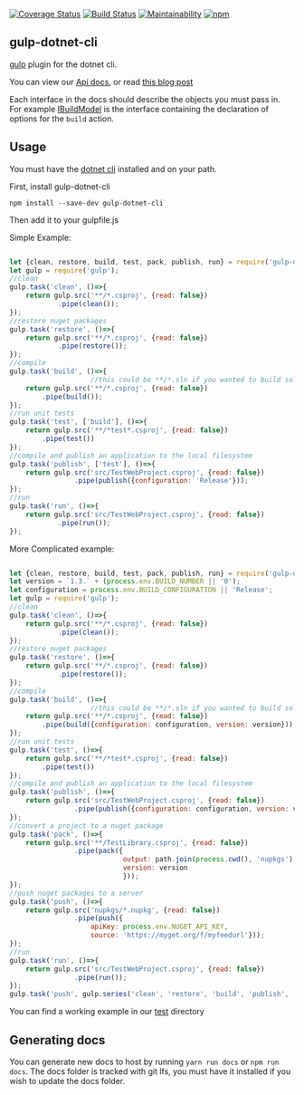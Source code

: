 [![Coverage Status](https://coveralls.io/repos/github/Janus-vistaprint/gulp-dotnet-cli/badge.svg?branch=master)](https://coveralls.io/github/Janus-vistaprint/gulp-dotnet-cli?branch=master) [![Build Status](https://travis-ci.org/Janus-vistaprint/gulp-dotnet-cli.svg?branch=master)](https://travis-ci.org/Janus-vistaprint/gulp-dotnet-cli) [![Maintainability](https://api.codeclimate.com/v1/badges/71c799200151715e1c08/maintainability)](https://codeclimate.com/github/Janus-vistaprint/gulp-dotnet-cli/maintainability) [![npm](https://img.shields.io/npm/dm/gulp-dotnet-cli.svg)](https://www.npmjs.com/package/gulp-dotnet-cli)

## gulp-dotnet-cli

[gulp](https://github.com/gulpjs/gulp) plugin for the dotnet cli. 

You can view our [Api docs](https://janus-vistaprint.github.io/gulp-dotnet-cli/), or read [this blog post](https://blog.terribledev.io/Building-dotnet-core-apps-and-packages-with-gulp/)

Each interface in the docs should describe the objects you must pass in. For example [IBuildModel](https://janus-vistaprint.github.io/gulp-dotnet-cli/interfaces/ibuildmodel.html) is the interface containing the declaration of options for the `build` action.

## Usage

You must have the [dotnet cli](http://dot.net) installed and on your path.

First, install gulp-dotnet-cli 

`npm install --save-dev gulp-dotnet-cli`

Then add it to your gulpfile.js

Simple Example:

```javascript

let {clean, restore, build, test, pack, publish, run} = require('gulp-dotnet-cli');
let gulp = require('gulp');
//clean
gulp.task('clean', ()=>{
    return gulp.src('**/*.csproj', {read: false})
            .pipe(clean());
});
//restore nuget packages
gulp.task('restore', ()=>{
    return gulp.src('**/*.csproj', {read: false})
            .pipe(restore());
});
//compile
gulp.task('build', ()=>{
                    //this could be **/*.sln if you wanted to build solutions
    return gulp.src('**/*.csproj', {read: false})
        .pipe(build());
});
//run unit tests
gulp.task('test', ['build'], ()=>{
    return gulp.src('**/*test*.csproj', {read: false})
        .pipe(test())
});
//compile and publish an application to the local filesystem
gulp.task('publish', ['test'], ()=>{
    return gulp.src('src/TestWebProject.csproj', {read: false})
                .pipe(publish({configuration: 'Release'}));
});
//run
gulp.task('run', ()=>{
    return gulp.src('src/TestWebProject.csproj', {read: false})
            .pipe(run());
});

```


More Complicated example:

```javascript

let {clean, restore, build, test, pack, publish, run} = require('gulp-dotnet-cli');
let version = `1.3.` + (process.env.BUILD_NUMBER || '0');
let configuration = process.env.BUILD_CONFIGURATION || 'Release';
let gulp = require('gulp');
//clean
gulp.task('clean', ()=>{
    return gulp.src('**/*.csproj', {read: false})
            .pipe(clean());
});
//restore nuget packages
gulp.task('restore', ()=>{
    return gulp.src('**/*.csproj', {read: false})
            .pipe(restore());
});
//compile
gulp.task('build', ()=>{
                    //this could be **/*.sln if you wanted to build solutions
    return gulp.src('**/*.csproj', {read: false})
        .pipe(build({configuration: configuration, version: version}));
});
//run unit tests
gulp.task('test', ()=>{
    return gulp.src('**/*test*.csproj', {read: false})
        .pipe(test())
});
//compile and publish an application to the local filesystem
gulp.task('publish', ()=>{
    return gulp.src('src/TestWebProject.csproj', {read: false})
                .pipe(publish({configuration: configuration, version: version}));
});
//convert a project to a nuget package
gulp.task('pack', ()=>{
    return gulp.src('**/TestLibrary.csproj', {read: false})
                .pipe(pack({
                            output: path.join(process.cwd(), 'nupkgs') , 
                            version: version
                            }));
});
//push nuget packages to a server
gulp.task('push', ()=>{
    return gulp.src('nupkgs/*.nupkg', {read: false})
                .pipe(push({
                    apiKey: process.env.NUGET_API_KEY, 
                    source: 'https://myget.org/f/myfeedurl'}));
});
//run
gulp.task('run', ()=>{
    return gulp.src('src/TestWebProject.csproj', {read: false})
                .pipe(run());
});
gulp.task('push', gulp.series('clean', 'restore', 'build', 'publish', 'pack', 'push' ))
```
You can find a working example in our [test](test/gulpfile.js) directory

## Generating docs

You can generate new docs to host by running `yarn run docs` or `npm run docs`. The docs folder is tracked with git lfs, you must have it installed if you wish to update the docs folder.